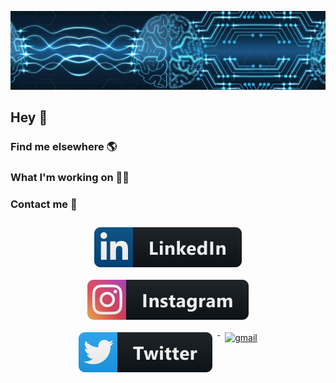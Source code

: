 ![Foto de Capa](images/foto-de-capa.jpeg)

## Hey 👋

### Find me elsewhere 🌎

### What I'm working on 👨‍💻

### Contact me 📱

<p align="center">
  <a href="https://www.linkedin.com/in/gabrielcaussi/">
    <img src="src/social/linkedin.svg" alt="linkedin" style="vertical-align:top; margin:10px 8px">
  </a>

  <a href="https://www.instagram.com/g_caussi/">
    <img src="src/social/instagram.svg" alt="instagram" style="vertical-align:top; margin:10px 8px">
  </a>

  <a href="https://www.twitter.com/g_caussi/">
    <img src="src/social/twitter.svg" alt="twitter" style="vertical-align:top; margin:10px 8px">
  </a>
  
  <a href="https://www.gmail.com/gcaussi">
    <img src="scr/social/gmail.svg" alt="gmail" style="vertical-align:top; margin:10px 8px">
  </a>
</p>


  






<!--
- 🔭 I’m currently working on ...
- 🌱 I’m currently learning ...
- 👯 I’m looking to collaborate on ...
- 🤔 I’m looking for help with ...
- 💬 Ask me about ...
- 📫 How to reach me: ...
- 😄 Pronouns: ...
- ⚡ Fun fact: ...
-->
